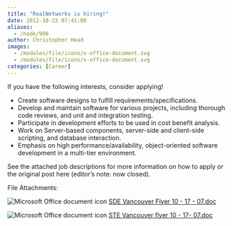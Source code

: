 ```yaml
---
title: "RealNetworks is hiring!"
date: 2012-10-22 07:41:00
aliases:
  - /node/996
author: Christopher Head
images:
  - /modules/file/icons/x-office-document.svg
  - /modules/file/icons/x-office-document.svg
categories: [Career]
---
```


If you have the following interests, consider applying!

*   Create software designs to fulfill requirements/specifications.
*   Develop and maintain software for various projects, including thorough code reviews, and unit and integration testing.
*   Participate in development efforts to be used in cost benefit analysis.
*   Work on Server-based components, server-side and client-side scripting, and database interaction.
*   Emphasis on high performance/availability, object-oriented software development in a multi-tier environment.

See the attached job descriptions for more information on how to apply or the original post here (editor’s note: now closed).

File Attachments: 

 ![Microsoft Office document icon](/modules/file/icons/x-office-document.svg "application/msword") [SDE Vancouver Flyer 10 - 17 - 07.doc](https://ubccsss.org/files/SDE%20Vancouver%20Flyer%2010%20-%2017%20-%2007.doc)

 ![Microsoft Office document icon](/modules/file/icons/x-office-document.svg "application/msword") [STE Vancouver flyer 10 - 17- 07.doc](https://ubccsss.org/files/STE%20Vancouver%20flyer%2010%20-%2017-%2007.doc)
